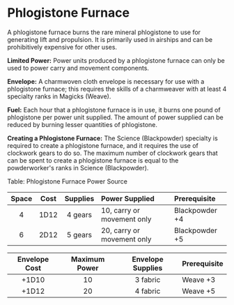 # Phlogistone Furnace

A phlogistone furnace burns the rare mineral phlogistone to use for
generating lift and propulsion. It is primarily used in airships and can
be prohibitively expensive for other uses.

**Limited Power:** Power units produced by a phlogistone furnace can only be
used to power carry and movement components.

**Envelope:** A charmwoven cloth envelope is necessary for use with a
phlogistone furnace; this requires the skills of a charmweaver with at
least 4 specialty ranks in Magicks (Weave).

**Fuel:** Each hour that a phlogistone furnace is in use, it burns one pound
of phlogistone per power unit supplied. The amount of power supplied can
be reduced by burning lesser quantities of phlogistone.

**Creating a Phlogistone Furnace:** The Science (Blackpowder) specialty is
required to create a phlogistone furnace, and it requires the use of
clockwork gears to do so. The maximum number of clockwork gears that can
be spent to create a phlogistone furnace is equal to the powderworker's
ranks in Science (Blackpowder).

Table: Phlogistone Furnace Power Source

| Space | Cost  | Supplies | Power Supplied             | Prerequisite   |
| :---: | :---: | :------: | :------------------------- | :------------- |
| 4     | 1D12  | 4 gears  | 10, carry or movement only | Blackpowder +4 |
| 6     | 2D12  | 5 gears  | 20, carry or movement only | Blackpowder +5 |

| Envelope Cost | Maximum Power | Envelope Supplies | Prerequisite | 
| :-----------: | :-----------: | :---------------: | :----------- |
| +1D10         | 10            | 3 fabric          | Weave +3     |
| +1D12         | 20            | 4 fabric          | Weave +5     |
